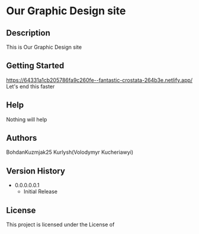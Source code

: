 # Our Graphic Design site

## Description

This is Our Graphic Design site

## Getting Started

https://64331a1cb205786fa9c260fe--fantastic-crostata-264b3e.netlify.app/
Let's end this faster

## Help

Nothing will help

## Authors

BohdanKuzmjak25
Kurlysh(Volodymyr Kucheriawyi)

## Version History

* 0.0.0.0.0.1
    * Initial Release

## License

This project is licensed under the  License of

